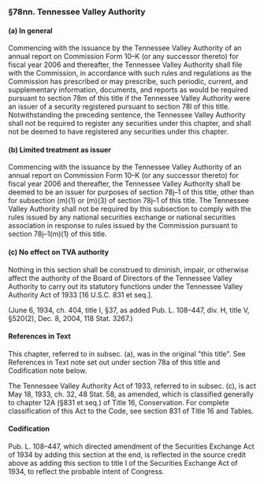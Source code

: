 ### §78nn. Tennessee Valley Authority ###

#### (a) In general ####

Commencing with the issuance by the Tennessee Valley Authority of an annual report on Commission Form 10–K (or any successor thereto) for fiscal year 2006 and thereafter, the Tennessee Valley Authority shall file with the Commission, in accordance with such rules and regulations as the Commission has prescribed or may prescribe, such periodic, current, and supplementary information, documents, and reports as would be required pursuant to section 78m of this title if the Tennessee Valley Authority were an issuer of a security registered pursuant to section 78l of this title. Notwithstanding the preceding sentence, the Tennessee Valley Authority shall not be required to register any securities under this chapter, and shall not be deemed to have registered any securities under this chapter.

#### (b) Limited treatment as issuer ####

Commencing with the issuance by the Tennessee Valley Authority of an annual report on Commission Form 10–K (or any successor thereto) for fiscal year 2006 and thereafter, the Tennessee Valley Authority shall be deemed to be an issuer for purposes of section 78j–1 of this title, other than for subsection (m)(1) or (m)(3) of section 78j–1 of this title. The Tennessee Valley Authority shall not be required by this subsection to comply with the rules issued by any national securities exchange or national securities association in response to rules issued by the Commission pursuant to section 78j–1(m)(1) of this title.

#### (c) No effect on TVA authority ####

Nothing in this section shall be construed to diminish, impair, or otherwise affect the authority of the Board of Directors of the Tennessee Valley Authority to carry out its statutory functions under the Tennessee Valley Authority Act of 1933 [16 U.S.C. 831 et seq.].

(June 6, 1934, ch. 404, title I, §37, as added Pub. L. 108–447, div. H, title V, §520(2), Dec. 8, 2004, 118 Stat. 3267.)

#### References in Text ####

This chapter, referred to in subsec. (a), was in the original "this title". See References in Text note set out under section 78a of this title and Codification note below.

The Tennessee Valley Authority Act of 1933, referred to in subsec. (c), is act May 18, 1933, ch. 32, 48 Stat. 58, as amended, which is classified generally to chapter 12A (§831 et seq.) of Title 16, Conservation. For complete classification of this Act to the Code, see section 831 of Title 16 and Tables.

#### Codification ####

Pub. L. 108–447, which directed amendment of the Securities Exchange Act of 1934 by adding this section at the end, is reflected in the source credit above as adding this section to title I of the Securities Exchange Act of 1934, to reflect the probable intent of Congress.